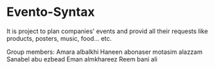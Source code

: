 # Evento-Syntax 

It is project to plan companies' events and provid all their requests like products, posters, music, food... etc.


Group members:
Amara albalkhi
Haneen abonaser
motasim alazzam
Sanabel abu ezbead
Eman almkhareez
Reem bani ali 

